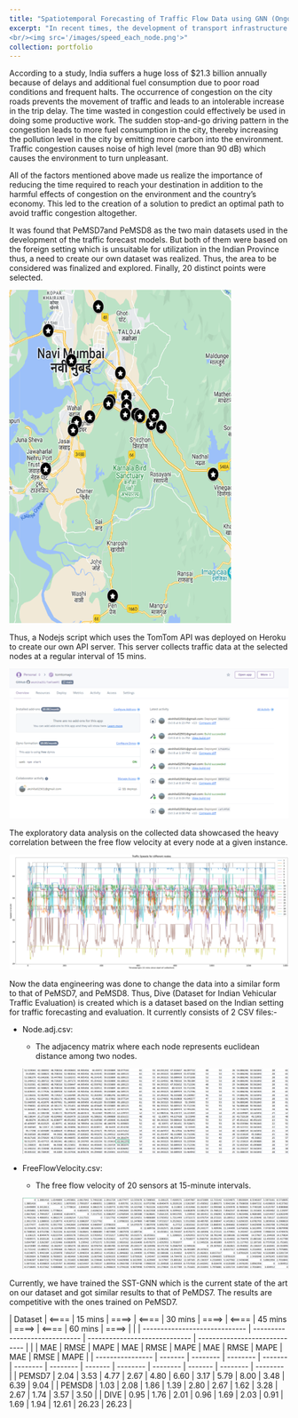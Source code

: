 ```yaml
---
title: "Spatiotemporal Forecasting of Traffic Flow Data using GNN (Ongoing)"
excerpt: "In recent times, the development of transport infrastructure has had a great boom, however, traffic problems continue to spread due to an increase in the population in urban areas  which ultimately increases pressure on transport networks. Thus, we develop a GNN model (SST-GNN currently) which provides forecasts of traffic flow data such as velocity, etc. Additionally, we introduce DIVE dataset created by collecting traffic data over 20 nodes within the Old Panvel, Maharashtra of the Indian Province. The model achieved an RMSE of 1.76, 1.69 and 1.69 on the DIVE dataset at 15, 30 and 45 mins intervals for prediction.
<br/><img src='/images/speed_each_node.png'>"
collection: portfolio
---
```


According to a study, India suffers a huge loss of $21.3 billion annually because of delays and additional fuel consumption due to poor road conditions and frequent halts. The occurrence of congestion on the city roads prevents the movement of traffic and leads to an intolerable increase in the trip delay. The time wasted in congestion could effectively be used in doing some productive work. The sudden stop-and-go driving pattern in the congestion leads to more fuel consumption in the city, thereby increasing the pollution level in the city by emitting more carbon into the environment. Traffic congestion causes noise of high level (more than 90 dB) which causes the environment to turn unpleasant.

All of the factors mentioned above made us realize the importance of reducing the time required to reach your destination in addition to the harmful effects of congestion on the environment and the country’s economy. This led to the creation of a solution to predict an optimal path to avoid traffic congestion altogether.

It was found that PeMSD7and PeMSD8 as the two main datasets used in the development of the traffic forecast models. But both of them were based on the foreign setting which is unsuitable for utilization in the Indian Province thus, a need to create our own dataset was realized. Thus, the area to be considered was finalized and explored. Finally, 20 distinct points were selected.

<img height="600" width="400" src='/images/node_map.PNG'><br/>

Thus, a Nodejs script which uses the TomTom API was deployed on Heroku to create our own API server. This server collects traffic data at the selected nodes at a regular interval of 15 mins.

<img src='/images/heroku.PNG'><br/>

The exploratory data analysis on the collected data showcased the heavy correlation between the free flow velocity at every node at a given instance.

<img src='/images/speed_each_node.png'><br/>

Now the data engineering was done to change the data into a similar form to that of PeMSD7, and PeMSD8. Thus, Dive (Dataset for Indian Vehicular Traffic Evaluation) is created which is a dataset based on the Indian setting for traffic forecasting and evaluation. It currently consists of 2 CSV files:-

- Node.adj.csv: 
    - The adjacency matrix where each node represents euclidean distance among two nodes.

    <img src='/images/speed.png'><br/>

- FreeFlowVelocity.csv: 
    - The free flow velocity of 20 sensors at 15-minute intervals.

    <img src='/images/adj.png'><br/>

Currently, we have trained the SST-GNN which is the current state of the art on our dataset and got similar results to that of PeMDS7. The results are competitive with the ones trained on PeMSD7.

| Dataset          | <====   |  15 mins |  ====>   | <====   | 30 mins  |  ====>   | <====   |  45 mins | ====>    | <====   |  60 mins | ====>    |
|                  | ----------------------------- | ----------------------------- | ----------------------------- | ----------------------------- |
|                  |   MAE   |   RMSE   |   MAPE   |   MAE   |   RMSE   |   MAPE   |   MAE   |   RMSE   |   MAPE   |   MAE   |   RMSE   |   MAPE   |
| ---------------- | ------- | -------- | -------- | ------- | -------- | -------- | ------- | -------- | -------- | ------- | -------- | -------- |
| PEMSD7           | 2.04    | 3.53     | 4.77     | 2.67    | 4.80     | 6.60     | 3.17    | 5.79     | 8.00     | 3.48    | 6.39     | 9.04     |
| PEMSD8           | 1.03    | 2.08     | 1.86     | 1.39    | 2.80     | 2.67     | 1.62    | 3.28     | 2.67     | 1.74    | 3.57     | 3.50     |
| DIVE             | 0.95    | 1.76     | 2.01     | 0.96    | 1.69     | 2.03     | 0.91    | 1.69     | 1.94     | 12.61   | 26.23    | 26.23    |

